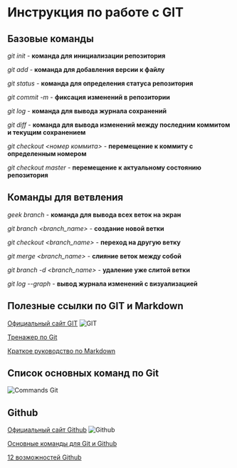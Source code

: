 # Инструкция по работе с GIT

## Базовые команды

*git init* - **команда для инициализации репозитория**

*git add* - **команда для добавления версии к файлу**

*git status* - **команда для определения статуса репозитория**

*git commit -m <message>* - **фиксация изменений в репозитории**

*git log* - **команда для вывода журнала сохранений**

*git diff* - **команда для вывода изменений между последним коммитом и текущим сохранением**

*git checkout <номер коммита>* - **перемещение к коммиту с определенным номером**

*git checkout master* - **перемещение к актуальному состоянию репозитория**

## Команды для ветвления

*geek branch* - **команда для вывода всех веток на экран**

*git branch <branch_name>* - **создание новой ветки**

*git checkout <branch_name>* - **переход на другую ветку**

*git merge <branch_name>* - **слияние веток между собой**

*git branch -d <branch_name>* - **удаление уже слитой ветки**

*git log --graph* - **вывод журнала изменений с визуализацией**
## Полезные ссылки по GIT и Markdown

[Официальный сайт GIT](https://git-scm.com/ "GIT")
![GIT](git.jpg)

[Тренажер по Git](https://learngitbranching.js.org/)

[Краткое руководство по Markdown](https://paulradzkov.com/2014/markdown_cheatsheet/)
## Список основных команд по Git
![Commands Git](git_commands.jpg)
## Github

[Официальный сайт Github](https://github.com/)
![Github](github.png)

[Основные команды для Git и Github](https://training.github.com/downloads/ru/github-git-cheat-sheet/)

[12 возможностей Github](https://javarush.com/groups/posts/1820-12-potrjasajujshikh-vozmozhnostey-github)
